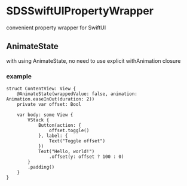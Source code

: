 # SDSSwiftUIPropertyWrapper

convenient property wrapper for SwiftUI

## AnimateState
with using AnimateState, no need to use explicit withAnimation closure

### example
```
struct ContentView: View {
    @AnimateState(wrappedValue: false, animation: Animation.easeInOut(duration: 2))
    private var offset: Bool

    var body: some View {
        VStack {
            Button(action: {
                offset.toggle()
            }, label: {
                Text("Toggle offset")
            })
            Text("Hello, world!")
                .offset(y: offset ? 100 : 0)
        }
        .padding()
    }
}
```

